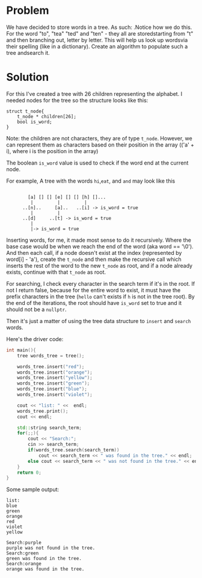 # Problem

We have decided to store words in a tree. As such: .Notice how we do this.  For the word "to", "tea" "ted" and "ten" - they all are storedstarting from "t" and then branching out, letter by letter.  This will help us look up wordsvia their spelling (like in a dictionary).  Create an algorithm to populate such a tree andsearch it.

# Solution

For this I've created a tree with 26 children representing the alphabet. I needed nodes for the tree so the structure looks like this:

```
struct t_node{
    t_node * children[26];
    bool is_word;
}
```
Note: the children are not characters, they are of type `t_node`. However, we can represent them as characters based on their position in the array (('a' + i), where i is the position in the array)

The boolean `is_word` value is used to check if the word end at the current node.

For example, A tree with the words `hi`,`eat`, and `and` may look like this
```

        [a] [] [] [e] [] [] [h] []...
         |         |         |
      ..[n]..     [a]..   ..[i] -> is_word = true
         |         |        
      ..[d]     ..[t] -> is_word = true
         | 
         |-> is_word = true

```

Inserting words, for me, it made most sense to do it recursively. Where the base case would be when we reach the end of the word (aka word == '\0'). And then each call, if a node doesn't exist at the index (represented by word[i] - 'a'), create the `t_node` and then make the recursive call which inserts the rest of the word to the new `t_node` as root, and if a node already exists, continue with that `t_node` as root. 


For searching, I check every character in the search term if it's in the root. If not I return false, because for the entire word to exist, it must have the prefix characters in the tree (`hello` can't exists if `h` is not in the tree root). By the end of the iterations, the root should have `is_word` set to true and it should not be a `nullptr`. 

Then it's just a matter of using the tree data structure to `insert` and `search` words.

Here's the driver code:

```cpp
int main(){
    tree words_tree = tree();

    words_tree.insert("red");
    words_tree.insert("orange");
    words_tree.insert("yellow");
    words_tree.insert("green");
    words_tree.insert("blue");
    words_tree.insert("violet");

    cout << "list: " <<  endl;
    words_tree.print();
    cout << endl;

    std::string search_term;
    for(;;){
        cout << "Search:";
        cin >> search_term;
        if(words_tree.search(search_term))
            cout << search_term << " was found in the tree." << endl;
        else cout << search_term << " was not found in the tree." << endl;
    }
    return 0;
} 
```

Some sample output:

```
list: 
blue
green
orange
red
violet
yellow

Search:purple
purple was not found in the tree.
Search:green
green was found in the tree.
Search:orange
orange was found in the tree.
```
